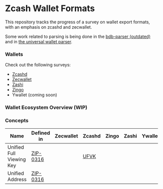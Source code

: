 # Zcash Wallet Formats

This repository tracks the progress of a survey on wallet export formats, with an emphasis on zcashd and zecwallet.

Some work related to parsing is being done in the [bdb-parser (outdated)](https://github.com/dorianvp/zcashd-bdb-parser)
and in [the universal wallet parser](https://github.com/dorianvp/uzw-parser).

### Wallets

Check out the following surveys:

- [Zcashd](./zcashd/README.md)
- [Zecwallet](./zecwallet/README.md)
- [Zashi](./zashi/README.md)
- [Zingo](./zingo/README.md)
- Ywallet (coming soon)

### Wallet Ecosystem Overview (WIP)

### Concepts

| Name                     | Defined in                               | Zecwallet | Zcashd                            | Zingo | Zashi | Ywallet |
| ------------------------ | ---------------------------------------- | --------- | --------------------------------- | ----- | ----- | ------- |
| Unified Full Viewing Key | [ZIP-0316](https://zips.z.cash/zip-0316) |           | [UFVK](./zcashd/README.md#encode) |       |       |         |
| Unified Address          | [ZIP-0316](https://zips.z.cash/zip-0316) |           |                                   |       |       |         |
